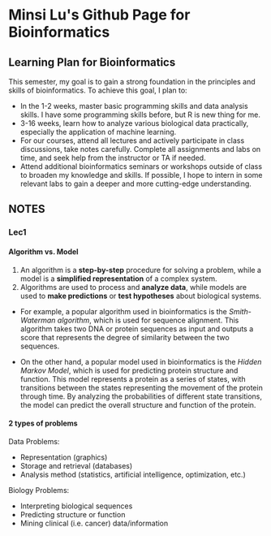 # Minsi Lu's Github Page for Bioinformatics
## **Learning Plan for Bioinformatics**
This semester, my goal is to gain a strong foundation in the principles and skills of bioinformatics. To achieve this goal, I plan to:

- In the 1-2 weeks, master basic programming skills and data analysis skills. I have some programming skills before, but R is new thing for me.
- 3-16 weeks, learn how to analyze various biological data practically, especially the application of machine learning.
- For our courses, attend all lectures and actively participate in class discussions, take notes carefully. Complete all assignments and labs on time, and seek help from the instructor or TA if needed.
- Attend additional bioinformatics seminars or workshops outside of class to broaden my knowledge and skills. If possible, I hope to intern in some relevant labs to gain a deeper and more cutting-edge understanding.




## **NOTES**

### **Lec1**

#### **Algorithm vs. Model**

1. An algorithm is a **step-by-step** procedure for solving a problem, while a model is a **simplified representation** of a complex system. 
2. Algorithms are used to process and **analyze data**, while models are used to **make predictions** or **test hypotheses** about biological systems.

- For example, a popular algorithm used in bioinformatics is the *Smith-Waterman algorithm*, which is used for sequence alignment. This algorithm takes two DNA or protein sequences as input and outputs a score that represents the degree of similarity between the two sequences.

- On the other hand, a popular model used in bioinformatics is the *Hidden Markov Model*, which is used for predicting protein structure and function. This model represents a protein as a series of states, with transitions between the states representing the movement of the protein through time. By analyzing the probabilities of different state transitions, the model can predict the overall structure and function of the protein.

#### **2 types of problems**

Data Problems:
- Representation (graphics) 
- Storage and retrieval (databases) 
- Analysis method (statistics, artificial intelligence, optimization, etc.)

Biology Problems: 
- Interpreting biological sequences
- Predicting structure or function
- Mining clinical (i.e. cancer) data/information
